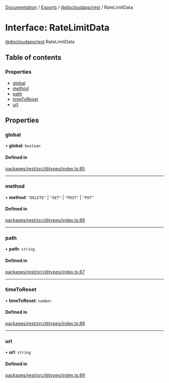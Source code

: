 [Documentation](../README.md) / [Exports](../modules.md) / [@discloudapp/rest](../modules/discloudapp_rest.md) / RateLimitData

# Interface: RateLimitData

[@discloudapp/rest](../modules/discloudapp_rest.md).RateLimitData

## Table of contents

### Properties

- [global](discloudapp_rest.RateLimitData.md#global)
- [method](discloudapp_rest.RateLimitData.md#method)
- [path](discloudapp_rest.RateLimitData.md#path)
- [timeToReset](discloudapp_rest.RateLimitData.md#timetoreset)
- [url](discloudapp_rest.RateLimitData.md#url)

## Properties

### global

• **global**: `boolean`

#### Defined in

[packages/rest/src/@types/index.ts:85](https://github.com/discloud/discloud.app/blob/62751fe/packages/rest/src/@types/index.ts#L85)

___

### method

• **method**: ``"DELETE"`` \| ``"GET"`` \| ``"POST"`` \| ``"PUT"``

#### Defined in

[packages/rest/src/@types/index.ts:86](https://github.com/discloud/discloud.app/blob/62751fe/packages/rest/src/@types/index.ts#L86)

___

### path

• **path**: `string`

#### Defined in

[packages/rest/src/@types/index.ts:87](https://github.com/discloud/discloud.app/blob/62751fe/packages/rest/src/@types/index.ts#L87)

___

### timeToReset

• **timeToReset**: `number`

#### Defined in

[packages/rest/src/@types/index.ts:88](https://github.com/discloud/discloud.app/blob/62751fe/packages/rest/src/@types/index.ts#L88)

___

### url

• **url**: `string`

#### Defined in

[packages/rest/src/@types/index.ts:89](https://github.com/discloud/discloud.app/blob/62751fe/packages/rest/src/@types/index.ts#L89)
